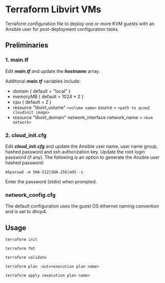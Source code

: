 # Terraform Libvirt VMs

Terraform configuration file to deploy one or more KVM guests with an Ansible user for post-deployment configuration tasks. 

## Preliminaries

### 1. main.tf 

Edit <b><i>main.tf</b></i> and update the <b><i>hostname</b></i> array. 

Additonal <b><i>main.tf</b></i> variables include: 

- domain { default = "local" }
- memoryMB { default = 1024 * 2 }
- cpu { default = 2 }
- resource "libvirt_volume" `<volume name>` source = `<path to qcow2 cloudinit image>`
- resource "libvirt_domain" network_interface network_name = `<kvm network>`

### 2. cloud_init.cfg

Edit <b><i>cloud_init.cfg</b></i> and update the Ansible user name, user name group, hashed password and ssh authorization key. Update the root login password (if any). The following is an option to generate the Ansible user hashed password:

`mkpasswd -m SHA-512|SHA-256|md5 -s` 

Enter the password (stdin) when prompted. 

### network_config.cfg 

The default configuration uses the guest OS ethernet naming convention and is set to dhcp4.

## Usage

`terraform init`

`terraform fmt`

`terraform validate`

`terraform plan -out=<execution plan name>`

`terraform apply <execution plan name>`



